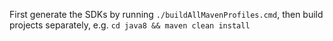 First generate the SDKs by running `./buildAllMavenProfiles.cmd`, then build projects separately, e.g. `cd java8 && maven clean install`
